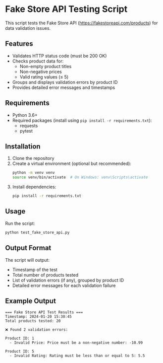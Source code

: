 # Fake Store API Testing Script

This script tests the Fake Store API (https://fakestoreapi.com/products) for data validation issues.

## Features

- Validates HTTP status code (must be 200 OK)
- Checks product data for:
  - Non-empty product titles
  - Non-negative prices
  - Valid rating values (≤ 5)
- Groups and displays validation errors by product ID
- Provides detailed error messages and timestamps

## Requirements

- Python 3.6+
- Required packages (install using `pip install -r requirements.txt`):
  - requests
  - pytest

## Installation

1. Clone the repository
2. Create a virtual environment (optional but recommended):
   ```bash
   python -m venv venv
   source venv/bin/activate  # On Windows: venv\Scripts\activate
   ```
3. Install dependencies:
   ```bash
   pip install -r requirements.txt
   ```

## Usage

Run the script:
```bash
python test_fake_store_api.py
```

## Output Format

The script will output:
- Timestamp of the test
- Total number of products tested
- List of validation errors (if any), grouped by product ID
- Detailed error messages for each validation failure

## Example Output

```
=== Fake Store API Test Results ===
Timestamp: 2024-01-20 15:30:45
Total products tested: 20

❌ Found 2 validation errors:

Product ID: 1
  - Invalid Price: Price must be a non-negative number: -10.99

Product ID: 5
  - Invalid Rating: Rating must be less than or equal to 5: 5.5 